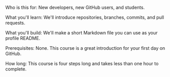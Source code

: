 Who is this for: New developers, new GitHub users, and students.

What you'll learn: We'll introduce repositories, branches, commits, and pull requests.

What you'll build: We'll make a short Markdown file you can use as your profile README.

Prerequisites: None. This course is a great introduction for your first day on GitHub.

How long: This course is four steps long and takes less than one hour to complete.
